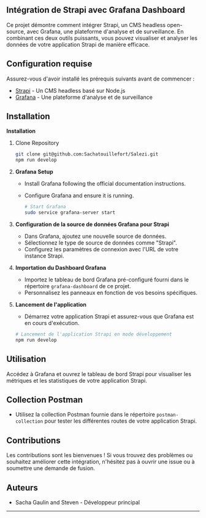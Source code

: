 ## Intégration de Strapi avec Grafana Dashboard
 
Ce projet démontre comment intégrer Strapi, un CMS headless open-source, avec Grafana, une plateforme d'analyse et de surveillance. En combinant ces deux outils puissants, vous pouvez visualiser et analyser les données de votre application Strapi de manière efficace.
 
## Configuration requise
 
Assurez-vous d'avoir installé les prérequis suivants avant de commencer :
 
- [Strapi](https://strapi.io/) - Un CMS headless basé sur Node.js
- [Grafana](https://grafana.com/) - Une plateforme d'analyse et de surveillance
 
## Installation
 
**Installation**
1. Clone Repository
 
    ```bash
    git clone git@github.com:Sachatouillefort/Salezi.git
    npm run develop
    ```
 
2. **Grafana Setup**
   - Install Grafana following the official documentation instructions.
    - Configure Grafana and ensure it is running.
 
        ```bash
        # Start Grafana
        sudo service grafana-server start
        ```
 
3. **Configuration de la source de données Grafana pour Strapi**
   - Dans Grafana, ajoutez une nouvelle source de données.
   - Sélectionnez le type de source de données comme "Strapi".
   - Configurez les paramètres de connexion avec l'URL de votre instance Strapi.
 
4. **Importation du Dashboard Grafana**
   - Importez le tableau de bord Grafana pré-configuré fourni dans le répertoire `grafana-dashboard` de ce projet.
   - Personnalisez les panneaux en fonction de vos besoins spécifiques.
 
5. **Lancement de l'application**
   - Démarrez votre application Strapi et assurez-vous que Grafana est en cours d'exécution.
 
   ```bash
   # Lancement de l'application Strapi en mode développement
   npm run develop
   ```
 
## Utilisation
 
Accédez à Grafana et ouvrez le tableau de bord Strapi pour visualiser les métriques et les statistiques de votre application Strapi.
 
##  Collection Postman
   - Utilisez la collection Postman fournie dans le répertoire `postman-collection` pour tester les différentes routes de votre application Strapi.
 
 
## Contributions
 
Les contributions sont les bienvenues ! Si vous trouvez des problèmes ou souhaitez améliorer cette intégration, n'hésitez pas à ouvrir une issue ou à soumettre une demande de fusion.
 
## Auteurs
 
- Sacha Gaulin and Steven - Développeur principal
---
